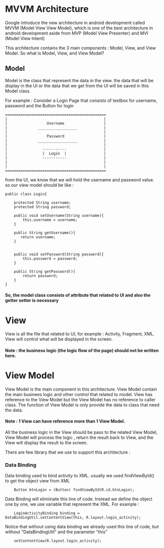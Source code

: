# MVVM Architecture
Google introduce the new architecture in android development called MVVM (Model View View Model),
which is one of the best architecture in android development aside from MVP (Model View Presenter) and MVI (Model View Intent)

This architecture contains the 3 main components : Model, View, and View Model.
So what is Model, View, and View Model?




## Model
Model is the class that represent the data in the view. the data that will be display in the UI or the data
that we get from the UI will be saved in this Model class.

For example :
Consider a Login Page that consists of textbox for username, password and the Button for login

    ==============================================
    |                                            |
    |                  Username                  |
    |              __________________            |
    |                                            |
    |                  Password                  |
    |              __________________            |
    |                                            |
    |                -----------                 |
    |                |  Login  |                 |
    |                -----------                 |
    |                                            |
    |                                            |
    ==============================================
from the UI, we know that we will hold the username and password value. so our view model should be like :


    public class Login{
    
        protected String username;
        protected String password;

        public void setUsername(String username){
            this.username = username;
        }

        public String getUsername(){
           return username;
        }


        public void setPassword(String password){
            this.password = password;
        }

        public String getPassword(){
            return password;
        }   
    }

#### So, the model class consists of attribute that related to UI and also the getter setter is necessary


# View
View is all the file that related to UI, for example : Activity, Fragment, XML.
View will control what will be displayed in the screen.
#### Note : the business logic (the logic flow of the page) should not be written here.


# View Model
View Model is the main component in this architecture.
View Model contain the main businees logic and other control that related to model.
View has reference to the View Model but the View Model has no reference to caller class.
The function of View Model is only provide the data to class that need the data.
#### Note : 1 View can have reference more than 1 View Model.

All the business logic in the View should be pass to the related View Model, View Model will process the logic
, return the result back to View, and the View will display the result to the screen.

There are few library that we use to support this architecture :

### Data Binding
Data binding used to bind activity to XML. usually we used findViewById() to get the object view from XML

        Button btnLogin = (Button) findViewById(R.id.btnLogin);

Data Binding will elimiinate this line of code. Instead we define the object one by one, we use variable that represent
the XML. For example :

        LoginActivityBinding binding = DataBindingUtil.setContentView(this, R.layout.login_activity);

Notice that without using data binding we already used this line of code, but without "DataBindingUtil" and the parameter "this"

        setContentView(R.layout.login_activity);
        
